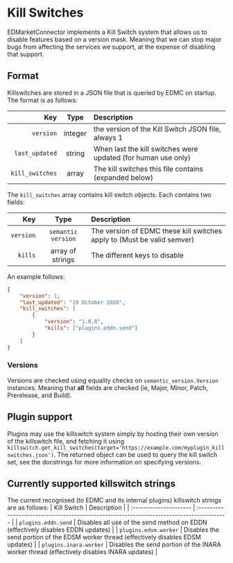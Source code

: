# Kill Switches

EDMarketConnector implements a Kill Switch system that allows us to disable features based on a version mask. Meaning that we can stop major bugs from affecting the services we support, at the expense of disabling that support.

## Format

Killswitches are stored in a JSON file that is queried by EDMC on startup. The format is as follows:

|             Key |  Type   | Description                                                   |
| --------------: | :-----: | :------------------------------------------------------------ |
|       `version` | integer | the version of the Kill Switch JSON file, always 1            |
|  `last_updated` | string  | When last the kill switches were updated (for human use only) |
| `kill_switches` |  array  | The kill switches this file contains (expanded below)         |

The `kill_switches` array contains kill switch objects. Each contains two fields:

|       Key |        Type        | Description                                                             |
| --------: | :----------------: | :---------------------------------------------------------------------- |
| `version` | `semantic version` | The version of EDMC these kill switches apply to (Must be valid semver) |
|   `kills` |  array of strings  | The different keys to disable                                           |
An example follows:

```json
{
    "version": 1,
    "last_updated": "19 October 2020",
    "kill_switches": [
        {
            "version": "1.0.0",
            "kills": ["plugins.eddn.send"]
        }
    ]
}
```

### Versions

Versions are checked using equality checks on `semantic_version.Version` instances. Meaning that **all** fields are checked (ie, Major, Minor, Patch, Prerelease, and Build).

## Plugin support

Plugins may use the killswitch system simply by hosting their own version of the killswitch file, and fetching it
using `killswitch.get_kill_switches(target='https://example.com/myplugin_killswitches.json')`. The returned object can
be used to query the kill switch set, see the docstrings for more information on specifying versions.

## Currently supported killswitch strings

The current recognised (to EDMC and its internal plugins) killswitch strings are as follows:
| Kill Switch            | Description                                                                               |
| :--------------------- | :---------------------------------------------------------------------------------------- |
| `plugins.eddn.send`    | Disables all use of the send method on EDDN (effectively disables EDDN updates)           |
| `plugins.edsm.worker`  | Disables the send portion of the EDSM worker thread (effectively disables EDSM updates)   |
| `plugins.inara.worker` | Disables the send portion of the INARA worker thread (effectively disables INARA updates) |
